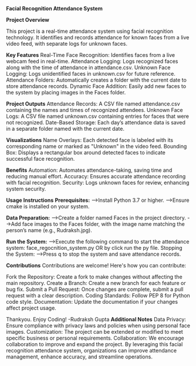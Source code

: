 ******Facial Recognition Attendance System******

****Project Overview****

This project is a real-time attendance system using facial recognition technology. It identifies and records attendance for known faces from a live video feed, with separate logs for unknown faces.

****Key Features****
Real-Time Face Recognition: Identifies faces from a live webcam feed in real-time.
Attendance Logging: Logs recognized faces along with the time of attendance in attendance.csv.
Unknown Face Logging: Logs unidentified faces in unknown.csv for future reference.
Attendance Folders: Automatically creates a folder with the current date to store attendance records.
Dynamic Face Addition: Easily add new faces to the system by placing images in the Faces folder.

****Project Outputs****
Attendance Records: A CSV file named attendance.csv containing the names and times of recognized attendees.
Unknown Face Logs: A CSV file named unknown.csv containing entries for faces that were not recognized.
Date-Based Storage: Each day’s attendance data is saved in a separate folder named with the current date.

****Visualizations****
Name Overlays: Each detected face is labeled with its corresponding name or marked as "Unknown" in the video feed.
Bounding Box: Displays a rectangular box around detected faces to indicate successful face recognition.

****Benefits****
Automation: Automates attendance-taking, saving time and reducing manual effort.
Accuracy: Ensures accurate attendance recording with facial recognition.
Security: Logs unknown faces for review, enhancing system security.

****Usage Instructions****
**Prerequisites:**
-->Install Python 3.7 or higher.
-->Ensure cmake is installed on your system.

**Data Preparation:**
-->Create a folder named Faces in the project directory.
-->Add face images to the Faces folder, with the image name matching the person’s name (e.g., Rudraksh.jpg).

**Run the System:**
-->Execute the following command to start the attendance system: face_regocnition_system.py OR by click run the py file.
Stopping the System:
-->Press q to stop the system and save attendance records.

****Contributions****
Contributions are welcome! Here's how you can contribute:

Fork the Repository: Create a fork to make changes without affecting the main repository.
Create a Branch: Create a new branch for each feature or bug fix.
Submit a Pull Request: Once changes are complete, submit a pull request with a clear description.
Coding Standards: Follow PEP 8 for Python code style.
Documentation: Update the documentation if your changes affect project usage.


Thankyou. 
Enjoy Coding!
-Rudraksh Gupta
****Additional Notes****
Data Privacy: Ensure compliance with privacy laws and policies when using personal face images.
Customization: The project can be extended or modified to meet specific business or personal requirements.
Collaboration: We encourage collaboration to improve and expand the project.
By leveraging this facial recognition attendance system, organizations can improve attendance management, enhance accuracy, and streamline operations.
